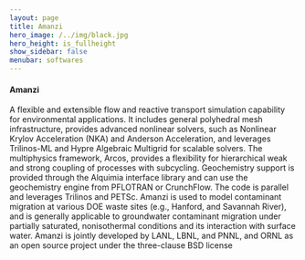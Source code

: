 ```yaml
---
layout: page
title: Amanzi
hero_image: /../img/black.jpg
hero_height: is_fullheight
show_sidebar: false
menubar: softwares
---
```


#### Amanzi [<i class="fas fa-book"></i>](https://amanzi.github.io/) [<i class="fab fa-github"></i>](https://github.com/amanzi/amanzi) 
A flexible and extensible flow and reactive transport simulation capability for environmental applications.  It includes general polyhedral mesh infrastructure, provides advanced nonlinear solvers, such as Nonlinear Krylov Acceleration (NKA) and Anderson Acceleration, and leverages Trilinos-ML and Hypre Algebraic Multigrid for scalable solvers.  The multiphysics framework, Arcos, provides a flexibility for hierarchical weak and strong coupling of processes with subcycling.  Geochemistry support is provided through the Alquimia interface library and can use the geochemistry engine from PFLOTRAN or CrunchFlow. The code is parallel and  leverages Trilinos and PETSc.   Amanzi is used to model contaminant migration at various DOE waste sites (e.g., Hanford, and Savannah River), and is generally applicable to groundwater contaminant migration under partially saturated, nonisothermal conditions and its interaction with surface water.   Amanzi is jointly developed by LANL, LBNL, and PNNL, and ORNL as an open source project under the three-clause BSD license
